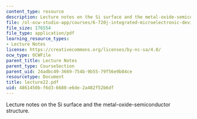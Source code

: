 ```yaml
---
content_type: resource
description: Lecture notes on the Si surface and the metal-oxide-semiconductor structure.
file: /ol-ocw-studio-app/courses/6-720j-integrated-microelectronic-devices-spring-2007/4861450bf6d36680e6de2a482f52b6df_lecture22.pdf
file_size: 176554
file_type: application/pdf
learning_resource_types:
- Lecture Notes
license: https://creativecommons.org/licenses/by-nc-sa/4.0/
ocw_type: OCWFile
parent_title: Lecture Notes
parent_type: CourseSection
parent_uid: 24adbc49-3669-754b-9b55-79f56e9b84ce
resourcetype: Document
title: lecture22.pdf
uid: 4861450b-f6d3-6680-e6de-2a482f52b6df
---
```

Lecture notes on the Si surface and the metal-oxide-semiconductor structure.